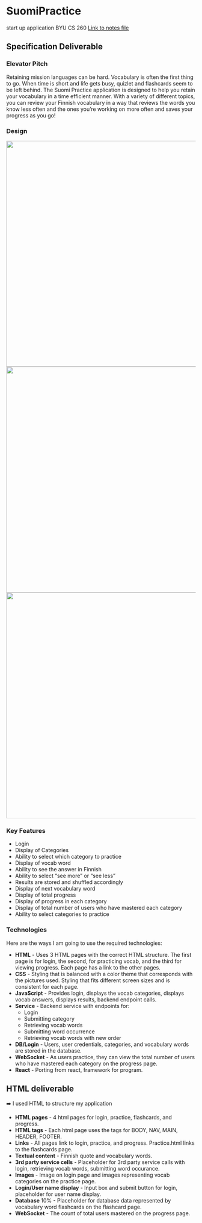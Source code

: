 # SuomiPractice
start up application BYU CS 260
[Link to notes file](notes.md)

## Specification Deliverable

### Elevator Pitch

Retaining mission languages can be hard. Vocabulary is often the first thing to go. When time is short and life gets busy, quizlet and flashcards seem to be left behind. The Suomi Practice application is designed to help you retain your vocabulary in a time efficient manner. With a variety of different topics, you can review your Finnish vocabulary in a way that reviews the words you know less often and the ones you’re working on more often and saves your progress as you go!  

### Design

<img src="https://github.com/myriambyu/startup/assets/156371593/3dd8743f-ca35-4fd5-8ede-c13f23c5749f" width="600">
<img src="https://github.com/myriambyu/startup/assets/156371593/791083ef-4e36-4138-b44e-84dcb0150f6f" width="600">
<img src="https://github.com/myriambyu/startup/assets/156371593/ce0b3ea1-aacb-4832-8893-31dbe9439b8a" width="600">

### Key Features

- Login
- Display of Categories
- Ability to select which category to practice
- Display of vocab word
- Ability to see the answer in Finnish
- Ability to select “see more” or “see less”
- Results are stored and shuffled accordingly
- Display of next vocabulary word
- Display of total progress
- Display of progress in each category
- Display of total number of users who have mastered each category
- Ability to select categories to practice

### Technologies

Here are the ways I am going to use the required technologies:

- **HTML** - Uses 3 HTML pages with the correct HTML structure. The first page is for login, the second, for practicing vocab, and the third for viewing progress. Each page has a link to the other pages. 
- **CSS** - Styling that is balanced with a color theme that corresponds with the pictures used. Styling that fits different screen sizes and is consistent for each page.
- **JavaScript** - Provides login, displays the vocab categories, displays vocab answers, displays results, backend endpoint calls.
- **Service** - Backend service with endpoints for:
  - Login
  - Submitting category
  - Retrieving vocab words
  - Submitting word occurrence
  - Retrieving vocab words with new order
- **DB/Login** - Users, user credentials, categories, and vocabulary words are stored in the database.
- **WebSocket** - As users practice, they can view the total number of users who have mastered each category on the progress page.
- **React** - Porting from react, framework for program.

## HTML deliverable

➡️ I used HTML to structure my application

- **HTML pages** - 4 html pages for login, practice, flashcards, and progress.
- **HTML tags** - Each html page uses the tags for BODY, NAV, MAIN, HEADER, FOOTER.
- **Links** - All pages link to login, practice, and progress. Practice.html links to the flashcards page.
- **Textual content** - Finnish quote and vocabulary words.
- **3rd party service cells** - Placeholder for 3rd party service calls with login, retrieving vocab words, submitting word occurance.
- **Images** - Image on login page and images representing vocab categories on the practice page.
- **Login/User name display**  - Input box and submit button for login, placeholder for user name display.
- **Database** 10% - Placeholder for database data represented by vocabulary word flashcards on the flashcard page. 
- **WebSocket** - The count of total users mastered on the progress page.

